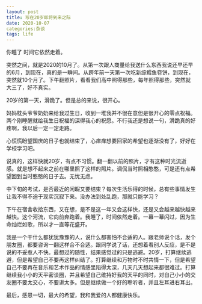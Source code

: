 ```yaml
---
layout: post
title: 写在20岁即将到来之际
date: 2020-10-07
categories:杂谈
tags: life
---
```


你睡了 时间它依然走着。

突然之间，就是2020的10月了。从第一次跟人商量给我送什么东西我说还早还早的6月，到现在，真的是一瞬间。从跨年前一天第一次吃新综鳕鱼卷饼，到现在，突然就10个月了。下午翻照片，看看我们高中照得那些，每年照得那些，突然就大三了，好不真实。

20岁的第一天，滑跪了。但是总的来说，很开心。

妈妈枕头爷爷奶奶来给我过生日，收到一堆我并不很在意但是很开心的零点祝福。两个刚睡醒就给我生日祝福的深得我心的祝愿。不行我还是想说一句，滑跪真的好疼啊，我以后一定一定走路。

心慌慌盼望国庆的日子也就结束了，心痒痒想要回家的希望也逐渐没有了，好好在学校学习吧。

说真的，这样快就20岁，有点不习惯。翻一翻以前的照片，才有这种时光流逝感。就是想不起来之前在哪里照了这样的照片。调侃当时照相憨憨，可是还有点希望回到当时憨憨的日子去。无忧无虑。

中下旬的考试，是否最近的闲暇又要结束？每次生活乐得的时候，总有些事情发生让我不得不迫于现实沉寂下来。没办法到处乱跑，那就只能学习？

下午在宿舍收拾东西，又在想，是不是这一年又会这样快，还是又会越来越快越来越快。这个河流，它向前奔跑着。我睡了，时间依然走着。一幕一幕闪过，因为生命灿烂如歌，所以才一直等花盛开。

我是一个干什么都犹犹豫豫的人，说什么都害怕不合适的人。跟老师说个话，发个朋友圈，都要咨询一翻这样合不合适。跟同学说了话，还想着看别人反应，是不是说的不妥惹人不快。最想过的随性，结果感觉过的只是逃避。20岁，打算继续逃避，但是希望自己不要再这样纠结了。打算继续和万物时不时共情一下，但是希望自己不要再在音乐和艺术作品的情感里陷得太深，几天几天想起来都很难过。打算继续我小小的天平密谈圈，并且希望自己维持好我的天平的同时，对自己小小的交友圈不要太交心，不要讲太多。但是继续做一个好的聆听者，并且左耳进右耳出。

最后，感恩一切，最大的希望，我和我爱的人都健康快乐。